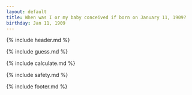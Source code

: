 ```yaml
---
layout: default
title: When was I or my baby conceived if born on January 11, 1909?
birthday: Jan 11, 1909
---
```


{% include header.md %}

{% include guess.md %}

{% include calculate.md %}

{% include safety.md %}

{% include footer.md %}



